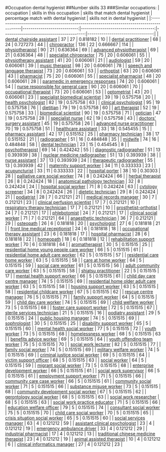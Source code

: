 #Occupation dental hygienist
##Number skills 33
###Similar occupations:
| occupation                                                                                |   skills in this occupation |   skills that match dental hygienist |   percentage match with dental hygienist |   skills not in dental hygienist |
|:------------------------------------------------------------------------------------------|----------------------------:|-------------------------------------:|-----------------------------------------:|---------------------------------:|
| [dental chairside assistant](dental_chairside_assistant.md)                               |                          37 |                                   27 |                                 0.818182 |                               10 |
| [dental practitioner](dental_practitioner.md)                                             |                          68 |                                   24 |                                 0.727273 |                               44 |
| [chiropractor](chiropractor.md)                                                           |                         136 |                                   22 |                                 0.666667 |                              114 |
| [physiotherapist](physiotherapist.md)                                                     |                          90 |                                   21 |                                 0.636364 |                               69 |
| [advanced physiotherapist](advanced_physiotherapist.md)                                   |                          69 |                                   21 |                                 0.636364 |                               48 |
| [specialist chiropractor](specialist_chiropractor.md)                                     |                          75 |                                   20 |                                 0.606061 |                               55 |
| [physiotherapy assistant](physiotherapy_assistant.md)                                     |                          41 |                                   20 |                                 0.606061 |                               21 |
| [audiologist](audiologist.md)                                                             |                          59 |                                   20 |                                 0.606061 |                               39 |
| [music therapist](music_therapist.md)                                                     |                          98 |                                   20 |                                 0.606061 |                               78 |
| [speech and language therapist](speech_and_language_therapist.md)                         |                          73 |                                   20 |                                 0.606061 |                               53 |
| [orthoptist](orthoptist.md)                                                               |                          63 |                                   20 |                                 0.606061 |                               43 |
| [pharmacist](pharmacist.md)                                                               |                          75 |                                   20 |                                 0.606061 |                               55 |
| [specialist pharmacist](specialist_pharmacist.md)                                         |                          48 |                                   20 |                                 0.606061 |                               28 |
| [paramedic in emergency responses](paramedic_in_emergency_responses.md)                   |                          74 |                                   20 |                                 0.606061 |                               54 |
| [nurse responsible for general care](nurse_responsible_for_general_care.md)               |                          90 |                                   20 |                                 0.606061 |                               70 |
| [occupational therapist](occupational_therapist.md)                                       |                          73 |                                   20 |                                 0.606061 |                               53 |
| [optometrist](optometrist.md)                                                             |                          43 |                                   20 |                                 0.606061 |                               23 |
| [specialist biomedical scientist](specialist_biomedical_scientist.md)                     |                          39 |                                   19 |                                 0.575758 |                               20 |
| [health psychologist](health_psychologist.md)                                             |                          82 |                                   19 |                                 0.575758 |                               63 |
| [clinical psychologist](clinical_psychologist.md)                                         |                          95 |                                   19 |                                 0.575758 |                               76 |
| [dietitian](dietitian.md)                                                                 |                          79 |                                   19 |                                 0.575758 |                               60 |
| [art therapist](art_therapist.md)                                                         |                          52 |                                   19 |                                 0.575758 |                               33 |
| [biomedical scientist](biomedical_scientist.md)                                           |                          90 |                                   19 |                                 0.575758 |                               71 |
| [optician](optician.md)                                                                   |                          47 |                                   19 |                                 0.575758 |                               28 |
| [specialist nurse](specialist_nurse.md)                                                   |                          62 |                                   19 |                                 0.575758 |                               43 |
| [doctors' surgery assistant](doctors'_surgery_assistant.md)                               |                          45 |                                   19 |                                 0.575758 |                               26 |
| [advanced nurse practitioner](advanced_nurse_practitioner.md)                             |                          70 |                                   19 |                                 0.575758 |                               51 |
| [healthcare assistant](healthcare_assistant.md)                                           |                          33 |                                   18 |                                 0.545455 |                               15 |
| [pharmacy assistant](pharmacy_assistant.md)                                               |                          42 |                                   17 |                                 0.515152 |                               25 |
| [pharmacy technician](pharmacy_technician.md)                                             |                          38 |                                   17 |                                 0.515152 |                               21 |
| [radiographer](radiographer.md)                                                           |                          51 |                                   16 |                                 0.484848 |                               35 |
| [midwife](midwife.md)                                                                     |                          74 |                                   16 |                                 0.484848 |                               58 |
| [dental technician](dental_technician.md)                                                 |                          23 |                                   15 |                                 0.454545 |                                8 |
| [psychotherapist](psychotherapist.md)                                                     |                          69 |                                   14 |                                 0.424242 |                               55 |
| [diagnostic radiographer](diagnostic_radiographer.md)                                     |                          51 |                                   13 |                                 0.393939 |                               38 |
| [nuclear medicine radiographer](nuclear_medicine_radiographer.md)                         |                          51 |                                   13 |                                 0.393939 |                               38 |
| [nurse assistant](nurse_assistant.md)                                                     |                          37 |                                   13 |                                 0.393939 |                               24 |
| [therapeutic radiographer](therapeutic_radiographer.md)                                   |                          55 |                                   13 |                                 0.393939 |                               42 |
| [maternity support worker](maternity_support_worker.md)                                   |                          34 |                                   11 |                                 0.333333 |                               23 |
| [acupuncturist](acupuncturist.md)                                                         |                          33 |                                   11 |                                 0.333333 |                               22 |
| [hospital porter](hospital_porter.md)                                                     |                          38 |                                   10 |                                 0.30303  |                               28 |
| [palliative care social worker](palliative_care_social_worker.md)                         |                          74 |                                    8 |                                 0.242424 |                               66 |
| [herbal therapist](herbal_therapist.md)                                                   |                          26 |                                    8 |                                 0.242424 |                               18 |
| [anatomical pathology technician](anatomical_pathology_technician.md)                     |                          32 |                                    8 |                                 0.242424 |                               24 |
| [hospital social worker](hospital_social_worker.md)                                       |                          71 |                                    8 |                                 0.242424 |                               63 |
| [cytology screener](cytology_screener.md)                                                 |                          34 |                                    8 |                                 0.242424 |                               26 |
| [dietetic technician](dietetic_technician.md)                                             |                          29 |                                    8 |                                 0.242424 |                               21 |
| [podiatrist](podiatrist.md)                                                               |                          28 |                                    7 |                                 0.212121 |                               21 |
| [medical records manager](medical_records_manager.md)                                     |                          30 |                                    7 |                                 0.212121 |                               23 |
| [clinical perfusion scientist](clinical_perfusion_scientist.md)                           |                          17 |                                    7 |                                 0.212121 |                               10 |
| [respiratory therapy technician](respiratory_therapy_technician.md)                       |                          17 |                                    7 |                                 0.212121 |                               10 |
| [prosthetist-orthotist](prosthetist-orthotist.md)                                         |                          24 |                                    7 |                                 0.212121 |                               17 |
| [phlebotomist](phlebotomist.md)                                                           |                          24 |                                    7 |                                 0.212121 |                               17 |
| [clinical social worker](clinical_social_worker.md)                                       |                          71 |                                    7 |                                 0.212121 |                               64 |
| [anaesthetic technician](anaesthetic_technician.md)                                       |                          36 |                                    7 |                                 0.212121 |                               29 |
| [osteopath](osteopath.md)                                                                 |                          26 |                                    6 |                                 0.181818 |                               20 |
| [psychologist](psychologist.md)                                                           |                          27 |                                    6 |                                 0.181818 |                               21 |
| [front line medical receptionist](front_line_medical_receptionist.md)                     |                          24 |                                    6 |                                 0.181818 |                               18 |
| [occupational therapy assistant](occupational_therapy_assistant.md)                       |                          23 |                                    6 |                                 0.181818 |                               17 |
| [hospital pharmacist](hospital_pharmacist.md)                                             |                          28 |                                    6 |                                 0.181818 |                               22 |
| [homeopath](homeopath.md)                                                                 |                          18 |                                    6 |                                 0.181818 |                               12 |
| [rehabilitation support worker](rehabilitation_support_worker.md)                         |                          70 |                                    6 |                                 0.181818 |                               64 |
| [aromatherapist](aromatherapist.md)                                                       |                          30 |                                    5 |                                 0.151515 |                               25 |
| [residential home young people care worker](residential_home_young_people_care_worker.md) |                          66 |                                    5 |                                 0.151515 |                               61 |
| [residential home adult care worker](residential_home_adult_care_worker.md)               |                          62 |                                    5 |                                 0.151515 |                               57 |
| [residential care home worker](residential_care_home_worker.md)                           |                          63 |                                    5 |                                 0.151515 |                               58 |
| [care at home worker](care_at_home_worker.md)                                             |                          64 |                                    5 |                                 0.151515 |                               59 |
| [social care worker](social_care_worker.md)                                               |                          61 |                                    5 |                                 0.151515 |                               56 |
| [adult community care worker](adult_community_care_worker.md)                             |                          63 |                                    5 |                                 0.151515 |                               58 |
| [shiatsu practitioner](shiatsu_practitioner.md)                                           |                          22 |                                    5 |                                 0.151515 |                               17 |
| [mental health support worker](mental_health_support_worker.md)                           |                          66 |                                    5 |                                 0.151515 |                               61 |
| [child day care centre manager](child_day_care_centre_manager.md)                         |                          74 |                                    5 |                                 0.151515 |                               69 |
| [residential home older adult care worker](residential_home_older_adult_care_worker.md)   |                          63 |                                    5 |                                 0.151515 |                               58 |
| [housing support worker](housing_support_worker.md)                                       |                          63 |                                    5 |                                 0.151515 |                               58 |
| [residential childcare worker](residential_childcare_worker.md)                           |                          67 |                                    5 |                                 0.151515 |                               62 |
| [rescue centre manager](rescue_centre_manager.md)                                         |                          76 |                                    5 |                                 0.151515 |                               71 |
| [family support worker](family_support_worker.md)                                         |                          64 |                                    5 |                                 0.151515 |                               59 |
| [child day care worker](child_day_care_worker.md)                                         |                          74 |                                    5 |                                 0.151515 |                               69 |
| [child welfare worker](child_welfare_worker.md)                                           |                          73 |                                    5 |                                 0.151515 |                               68 |
| [foster care support worker](foster_care_support_worker.md)                               |                          72 |                                    5 |                                 0.151515 |                               67 |
| [sterile services technician](sterile_services_technician.md)                             |                          21 |                                    5 |                                 0.151515 |                               16 |
| [podiatry assistant](podiatry_assistant.md)                                               |                          29 |                                    5 |                                 0.151515 |                               24 |
| [public housing manager](public_housing_manager.md)                                       |                          74 |                                    5 |                                 0.151515 |                               69 |
| [sophrologist](sophrologist.md)                                                           |                          30 |                                    5 |                                 0.151515 |                               25 |
| [disability support worker](disability_support_worker.md)                                 |                          65 |                                    5 |                                 0.151515 |                               60 |
| [mental health social worker](mental_health_social_worker.md)                             |                          77 |                                    5 |                                 0.151515 |                               72 |
| [youth worker](youth_worker.md)                                                           |                          73 |                                    5 |                                 0.151515 |                               68 |
| [homelessness worker](homelessness_worker.md)                                             |                          68 |                                    5 |                                 0.151515 |                               63 |
| [benefits advice worker](benefits_advice_worker.md)                                       |                          69 |                                    5 |                                 0.151515 |                               64 |
| [youth offending team worker](youth_offending_team_worker.md)                             |                          75 |                                    5 |                                 0.151515 |                               70 |
| [social work lecturer](social_work_lecturer.md)                                           |                          82 |                                    5 |                                 0.151515 |                               77 |
| [family social worker](family_social_worker.md)                                           |                          74 |                                    5 |                                 0.151515 |                               69 |
| [military welfare worker](military_welfare_worker.md)                                     |                          74 |                                    5 |                                 0.151515 |                               69 |
| [criminal justice social worker](criminal_justice_social_worker.md)                       |                          69 |                                    5 |                                 0.151515 |                               64 |
| [victim support officer](victim_support_officer.md)                                       |                          68 |                                    5 |                                 0.151515 |                               63 |
| [social worker](social_worker.md)                                                         |                          64 |                                    5 |                                 0.151515 |                               59 |
| [migrant social worker](migrant_social_worker.md)                                         |                          73 |                                    5 |                                 0.151515 |                               68 |
| [enterprise development worker](enterprise_development_worker.md)                         |                          66 |                                    5 |                                 0.151515 |                               61 |
| [social work supervisor](social_work_supervisor.md)                                       |                          66 |                                    5 |                                 0.151515 |                               61 |
| [employment support worker](employment_support_worker.md)                                 |                          71 |                                    5 |                                 0.151515 |                               66 |
| [community care case worker](community_care_case_worker.md)                               |                          66 |                                    5 |                                 0.151515 |                               61 |
| [community social worker](community_social_worker.md)                                     |                          71 |                                    5 |                                 0.151515 |                               66 |
| [substance misuse worker](substance_misuse_worker.md)                                     |                          73 |                                    5 |                                 0.151515 |                               68 |
| [community development social worker](community_development_social_worker.md)             |                          67 |                                    5 |                                 0.151515 |                               62 |
| [gerontology social worker](gerontology_social_worker.md)                                 |                          68 |                                    5 |                                 0.151515 |                               63 |
| [social work researcher](social_work_researcher.md)                                       |                          68 |                                    5 |                                 0.151515 |                               63 |
| [social work practice educator](social_work_practice_educator.md)                         |                          71 |                                    5 |                                 0.151515 |                               66 |
| [education welfare officer](education_welfare_officer.md)                                 |                          79 |                                    5 |                                 0.151515 |                               74 |
| [consultant social worker](consultant_social_worker.md)                                   |                          75 |                                    5 |                                 0.151515 |                               70 |
| [child care social worker](child_care_social_worker.md)                                   |                          70 |                                    5 |                                 0.151515 |                               65 |
| [crisis situation social worker](crisis_situation_social_worker.md)                       |                          65 |                                    5 |                                 0.151515 |                               60 |
| [social services manager](social_services_manager.md)                                     |                          63 |                                    4 |                                 0.121212 |                               59 |
| [assistant clinical psychologist](assistant_clinical_psychologist.md)                     |                          23 |                                    4 |                                 0.121212 |                               19 |
| [emergency ambulance driver](emergency_ambulance_driver.md)                               |                          33 |                                    4 |                                 0.121212 |                               29 |
| [industrial pharmacist](industrial_pharmacist.md)                                         |                          17 |                                    4 |                                 0.121212 |                               13 |
| [traditional chinese medicine therapist](traditional_chinese_medicine_therapist.md)       |                          23 |                                    4 |                                 0.121212 |                               19 |
| [animal assisted therapist](animal_assisted_therapist.md)                                 |                          10 |                                    4 |                                 0.121212 |                                6 |
| [clinical informatics manager](clinical_informatics_manager.md)                           |                          27 |                                    4 |                                 0.121212 |                               23 |
